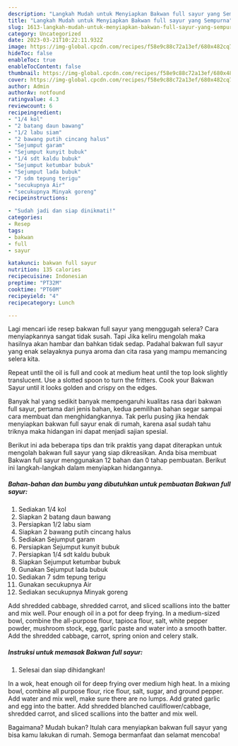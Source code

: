 ```yaml
---
description: "Langkah Mudah untuk Menyiapkan Bakwan full sayur yang Sempurna"
title: "Langkah Mudah untuk Menyiapkan Bakwan full sayur yang Sempurna"
slug: 1613-langkah-mudah-untuk-menyiapkan-bakwan-full-sayur-yang-sempurna
category: Uncategorized
date: 2023-03-21T10:22:11.932Z
image: https://img-global.cpcdn.com/recipes/f58e9c88c72a13ef/680x482cq70/bakwan-full-sayur-foto-resep-utama.jpg
hideToc: false
enableToc: true
enableTocContent: false
thumbnail: https://img-global.cpcdn.com/recipes/f58e9c88c72a13ef/680x482cq70/bakwan-full-sayur-foto-resep-utama.jpg
cover: https://img-global.cpcdn.com/recipes/f58e9c88c72a13ef/680x482cq70/bakwan-full-sayur-foto-resep-utama.jpg
author: Admin
authorAv: notfound
ratingvalue: 4.3
reviewcount: 6
recipeingredient:
- "1/4 kol"
- "2 batang daun bawang"
- "1/2 labu siam"
- "2 bawang putih cincang halus"
- "Sejumput garam"
- "Sejumput kunyit bubuk"
- "1/4 sdt kaldu bubuk"
- "Sejumput ketumbar bubuk"
- "Sejumput lada bubuk"
- "7 sdm tepung terigu"
- "secukupnya Air"
- "secukupnya Minyak goreng"
recipeinstructions:

- "Sudah jadi dan siap dinikmati!"
categories:
- Resep
tags:
- bakwan
- full
- sayur

katakunci: bakwan full sayur 
nutrition: 135 calories
recipecuisine: Indonesian
preptime: "PT32M"
cooktime: "PT60M"
recipeyield: "4"
recipecategory: Lunch

---
```



Lagi mencari ide resep bakwan full sayur yang menggugah selera? Cara menyiapkannya sangat tidak susah. Tapi Jika keliru mengolah maka hasilnya akan hambar dan bahkan tidak sedap. Padahal bakwan full sayur yang enak selayaknya punya aroma dan cita rasa yang mampu memancing selera kita.


Repeat until the oil is full and cook at medium heat until the top look slightly translucent. Use a slotted spoon to turn the fritters. Cook your Bakwan Sayur until it looks golden and crispy on the edges.

Banyak hal yang sedikit banyak mempengaruhi kualitas rasa dari bakwan full sayur, pertama dari jenis bahan, kedua pemilihan bahan segar sampai cara membuat dan menghidangkannya. Tak perlu pusing jika hendak menyiapkan bakwan full sayur enak di rumah, karena asal sudah tahu triknya maka hidangan ini dapat menjadi sajian spesial.


Berikut ini ada beberapa tips dan trik praktis yang dapat diterapkan untuk mengolah bakwan full sayur yang siap dikreasikan. Anda bisa membuat Bakwan full sayur menggunakan 12 bahan dan 0 tahap pembuatan. Berikut ini langkah-langkah dalam menyiapkan hidangannya.

<!--inarticleads1-->

##### Bahan-bahan dan bumbu yang dibutuhkan untuk pembuatan Bakwan full sayur:

1. Sediakan 1/4 kol
1. Siapkan 2 batang daun bawang
1. Persiapkan 1/2 labu siam
1. Siapkan 2 bawang putih cincang halus
1. Sediakan Sejumput garam
1. Persiapkan Sejumput kunyit bubuk
1. Persiapkan 1/4 sdt kaldu bubuk
1. Siapkan Sejumput ketumbar bubuk
1. Gunakan Sejumput lada bubuk
1. Sediakan 7 sdm tepung terigu
1. Gunakan secukupnya Air
1. Sediakan secukupnya Minyak goreng


Add shredded cabbage, shredded carrot, and sliced scallions into the batter and mix well. Pour enough oil in a pot for deep frying. In a medium-sized bowl, combine the all-purpose flour, tapioca flour, salt, white pepper powder, mushroom stock, egg, garlic paste and water into a smooth batter. Add the shredded cabbage, carrot, spring onion and celery stalk. 

<!--inarticleads2-->

##### Instruksi untuk memasak Bakwan full sayur:


1. Selesai dan siap dihidangkan!

In a wok, heat enough oil for deep frying over medium high heat. In a mixing bowl, combine all purpose flour, rice flour, salt, sugar, and ground pepper. Add water and mix well, make sure there are no lumps. Add grated garlic and egg into the batter. Add shredded blanched cauliflower/cabbage, shredded carrot, and sliced scallions into the batter and mix well. 

Bagaimana? Mudah bukan? Itulah cara menyiapkan bakwan full sayur yang bisa kamu lakukan di rumah. Semoga bermanfaat dan selamat mencoba!
